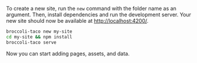 To create a new site, run the `new` command with the folder name as an argument. Then, install dependencies and run the development server. Your new site should now be available at [http://localhost:4200/](http://localhost:4200/).

``` sh
broccoli-taco new my-site
cd my-site && npm install
broccoli-taco serve
```

Now you can start adding pages, assets, and data.
